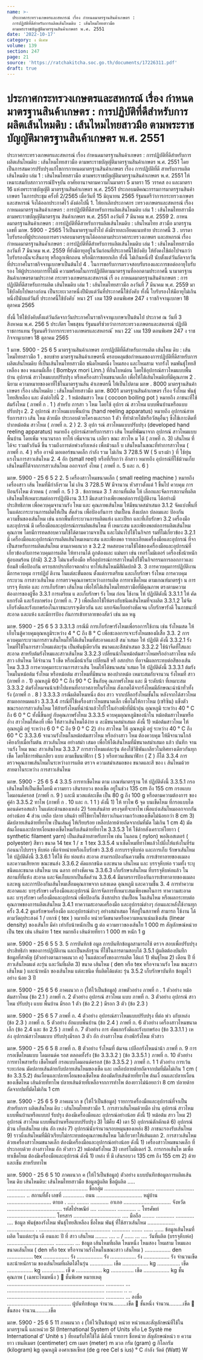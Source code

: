 ```yaml
---
name: >-
  ประกาศกระทรวงเกษตรและสหกรณ์ เรื่อง กำหนดมาตรฐานสินค้าเกษตร :
  การปฏิบัติที่ดีสำหรับการผลิตเส้นไหมดิบ : เส้นไหมไทยสาวมือ
  ตามพระราชบัญญัติมาตรฐานสินค้าเกษตร พ.ศ. 2551
date: '2022-10-17'
category: ง พิเศษ
volume: 139
section: 247
page: 21
source: 'https://ratchakitcha.soc.go.th/documents/17226311.pdf'
draft: true
---
```


# ประกาศกระทรวงเกษตรและสหกรณ์ เรื่อง กำหนดมาตรฐานสินค้าเกษตร : การปฏิบัติที่ดีสำหรับการผลิตเส้นไหมดิบ : เส้นไหมไทยสาวมือ ตามพระราชบัญญัติมาตรฐานสินค้าเกษตร พ.ศ. 2551

ประกาศกระทรวงเกษตรและสหกรณ์ เรื่อง กำหนดมาตรฐานสินค้าเกษตร : การปฏิบัติที่ดีสำหรับการผลิตเส้นไหมดิบ : เส้นไหมไทยสาวมือ ตามพระราชบัญญัติมาตรฐานสินค้าเกษตร พ.ศ. 2551 โดยเป็นการสมควรปรับปรุงแก้ไขการกาหนดมาตรฐานสินค้าเกษตร เรื่อง การปฏิบัติที่ดี สาหรับการผลิตเส้นไหมดิบ เล่ม 1 : เส้นไหมไทยสาวมือ ตามพระราชบัญญัติมาตรฐานสินค้าเกษตร พ.ศ. 2551 ให้เหมาะสมกับสภาวการณ์ปัจจุบัน อาศัยอานาจตามความในมาตรา 5 มาตรา 15 วรรคส อง และมาตรา 16 แห่งพระราชบัญญัติ มาตรฐานสินค้าเกษตร พ.ศ. 2551 ประกอบมติคณะกรรมการมาตรฐานสินค้าเกษตร ในการประชุม ครั้งที่ 2/2565 เมื่อวันที่ 15 มิถุนายน 2565 รัฐมนตรีว่าการกระทรวงเกษตรและสหกรณ์ จึงได้ออกประกาศไว้ ดังต่อไปนี้ 1. ให้ยกเลิกประกาศกร ะทรวงเกษตรและสหกรณ์ เรื่อง กาหนดมาตรฐานสินค้าเกษตร : การปฏิบัติที่ดีสาหรับการผลิตเส้นไหมดิบ เล่ม 1 : เส้นไหมไทยสาวมือ ตามพระราชบัญญัติมาตรฐาน สินค้าเกษตร พ.ศ. 2551 ลงวันที่ 7 มีนาคม พ.ศ. 2559 2. กาหนดมาตรฐานสินค้าเกษตร : การปฏิบัติที่ดีสาหรับการผลิตเส้นไหมดิบ : เส้นไหมไทย สาวมือ มาตรฐานเลขที่ มกษ. 5900 - 2565 ไว้เป็นมาตรฐานทั่วไป ดังมีรายละเอียดแนบท้าย ประกาศนี้ 3 . บรรดาใบรับรองที่ผู้ประกอบการตรวจสอบมาตรฐานได้ออกตามประกาศกระทรวงเกษตร และสหกรณ์ เรื่อง กำหนดมาตรฐานสินค้ำเกษตร : การปฏิบัติที่ดีสำหรับการผลิตเส้นไหมดิบ เล่ม 1 : เส้นไหมไทยสาวมือ ลงวันที่ 7 มีนาคม พ.ศ. 2559 ที่ยังมีอายุอยู่ในวันก่อนที่ประกาศนี้ใช้บังคับ ให้ยังคงใช้ต่อไปจนกว่าใบรับรองนั้นจะสิ้นอายุ หรือถูกเพิกถอน หรือมีการขอยกเลิก ทั้งนี้ ไม่เกินหนึ่งปี นับตั้งแต่วันถัดจากวันที่ประกาศในราชกิจจานุเบกษาเป็นต้นไป 4 . ในการขอรับการตรวจสอบรับรองและการขอต่ออายุใบรับรอง ให้ผู้ประกอบการที่ไม่มี ความพร้อมในการปฏิบัติตามมาตรฐานที่ออกตามประกาศนี้ นามาตรฐานสินค้าเกษตรตามประกาศ กระทรวงเกษตรและสหกรณ์ เรื่ อง กาหนดมาตรฐานสินค้าเกษตร : การปฏิบัติที่ดีสาหรับการผลิต เส้นไหมดิบ เล่ม 1 : เส้นไหมไทยสาวมือ ลงวันที่ 7 มีนาคม พ.ศ. 2559 มาใช้บังคับไปพลางก่อน เป็นระยะเวลาหนึ่งปีนับแต่วันที่ประกาศนี้ใช้บังคับ ทั้งนี้ ใบรับรองให้มีอายุไม่เกินหนึ่งปีนับแต่วันที่ ประกาศนี้ใช้บังคับ ้ หนา 21 ่ เลม 139 ตอนพิเศษ 247 ง ราชกิจจานุเบกษา 18 ตุลาคม 2565

ทั้งนี้ ให้ใช้บังคับตั้งแต่วันถัดจากวันประกาศในราชกิจจานุเบกษาเป็นต้นไป ประกาศ ณ วันที่ 3 สิงหาคม พ.ศ. 256 5 ประภัตร โพธสุธน รัฐมนตรีช่วยว่าการกระทรวงเกษตรและสหกรณ์ ปฏิบัติราชการแทน รัฐมนตรีว่าการกระทรวงเกษตรและสหกรณ์ ้ หนา 22 ่ เลม 139 ตอนพิเศษ 247 ง ราชกิจจานุเบกษา 18 ตุลาคม 2565

1 มกษ. 5900 - 25 6 5 มาตรฐานสินค้าเกษตร การปฏิบัติที่ดีสำหรับการผลิต เส้นไหม ดิบ : เส้นไหมไทยสาวมือ 1 . ขอบข่าย มาตรฐานสินค้าเกษตรนี้ ครอบคลุมข้อกำหนดของการปฏิบัติที่ดีสาหรับการผลิตเส้นไหมดิบ ที่เป็นเส้นไหมไทยสาวมือ ชนิดไหมหนึ่ง ไหมสอง และไหมสาม จากรังไ หมพันธุ์ไทยสีเหลือง ของ หนอนผีเสื้อ ( Bombyx mori Linn.) ที่กินใบหม่อน โดยใช้อุปกรณ์สาวไหมแบบพื้นบ้าน อุปกรณ์ สาวไหมแบบปรับปรุง หรือเครื่องสาวไหมขนาดเล็ก เพื่อให้ได้เส้นไหมดิบที่มีคุณภาพ 2 . นิยาม ความหมายของคาที่ใช้ในมาตรฐานสิน ค้าเกษตรนี้ ให้เป็นไปตาม มกษ . 8000 มาตรฐานสินค้า เกษตร เรื่อง เส้นไหมดิบ : เส้นไหมไทยสาวมือ มกษ. 8001 มาตรฐานสินค้าเกษตร เรื่อง รังไหม พันธุ์ไทยสีเหลือง และ ดังต่อไปนี้ 2 . 1 หม้อต้มสาว ไหม ( cocoon boiling pot ) หมายถึง ภาชนะที่ใช้ต้มรังไหม ( ภาพที่ ก . 1 ) สำหรับ การสา ว ไหม โดยใช้ อุปกร ณ์ สาวไหม แบบพื้นบ้านหรือแบบปรับปรุง 2. 2 อุปกรณ์ สาวไหมแบบพื้นบ้าน (hand reeling apparatus) หมายถึง อุปกรณ์สาหรับการสาว เส้น ไหม ด้วยมือ ประกอบด้วยโครงและรอก 1 ตัว ที่ทำด้วยไม้หรือวัสดุอื่นๆ ซึ่งใช้เกาะติดที่ปากหม้อต้ม สาวไหม ( ภาพที่ ก. 2 ) 2. 3 อุปก รณ์ สาวไหมแบบปรับปรุง (developed hand reeling apparatus) หมายถึง อุปกรณ์สาหรับการสาว เส้น ไหมที่พัฒนาจาก อุปกรณ์ สาวไหมแบบพื้นบ้าน โดยเพิ่ม จานวนรอก ทาให้ เพิ่มจานวน เกลียว ขณะ สาวไห ม ได้ ( ภาพที่ ก. 3) เส้นไหม ที่ได้จะ รวมตัวกันดี ขึ้น รวมถึงการต่อพ่วงกับเหล่ง เพื่อม้วนเก็ บ เส้นไหมในขณะที่ทำการสาวไหม ( ภาพที่ ก. 4 ) หรือ อาจมี มอเตอร์ขนาดเล็ก กำลัง รวม ไม่เกิน 3 728.5 W ( 5 แรงม้า ) ที่ ใช้ทุ่น แรงในการสาวเส้นไหม 2. 4 อัก (small reel) หรือที่เรียกว่า อักสาว หมายถึง อุปกรณ์ที่ใช้ม้วนเก็บเส้นไหมที่ได้จากการสาวเส้นไหม ออกจากรั งไหม ( ภาพที่ ก. 5 และ ก. 6 )

มกษ. 5900 - 25 6 5 2 2. 5 เครื่องสาวไหมขนาดเล็ก ( small reeling machine ) หมายถึง เครื่องสาว เส้น ไหมที่มีกำลังรวม ไม่ เกิน 3 728.5 W มีจานวน หัวสาวตั้งแต่ 1 ขึ้นไป ควบคุม การป้อนรังไหม ด้วยคน ( ภาพที่ ก. 5 ) 3 . ข้อกาหนด 3 .1 สถานที่ผลิต ให้ เลือกและจัดการสถานที่ผลิตเส้นไหมให้เหมาะสมต่อการปฏิบัติงาน 3.1.1 มีแสงสว่างเพียงพอต่อการปฏิบัติงาน ได้อย่างมีประสิทธิภาพ เพื่อควบคุมจานวนรัง ไหม และ คุณภาพเส้นไหม ให้มีขนาดสม่าเสมอ 3.1.2 จัดแบ่งพื้นที่ในแต่ละกระบวนการผลิตให้เป็น สัดส่วน เพื่อป้องกันการ ปนเปื้อน สิ่งแปลก ปลอมและ ป้องกันความชื้นของเส้นไหม เช่น แยกพื้นที่กระบวนการผลิตแห้ง และเปียก และที่เก็บรักษา 3.2 เครื่องมือและอุปกรณ์ มี เครื่องมือและอุปกรณ์การผลิตเส้นไหม ที่ เหมาะสม และเพียงพอต่อการผลิตเส้นไหมคุณภาพ โดยมีการทดสอบความใช้ได้ตามความจาเป็น และไม่นาไปใช้ในกิจกร รมที่ไม่เกี่ยวข้อง 3.2.1 มี เครื่องมือและอุปกรณ์การผลิตเส้นไหมเหมาะสม และเพียงพอ รายละเอียดเครื่องมือและอุปกรณ์ ที่จาเป็นสาหรับการผลิตเส้นไหม ตามภาคผนวก ข 3.2.2 ทดสอบความใช้ได้ของเครื่องมือและอุปกรณ์ที่เกี่ยวข้องกับการควบคุมการผลิต ให้ทางานได้ ถูกต้องและ แม่นยา เช่น เทอร์โมมิเตอร์ เครื่องชั่งน้าหนัก ตู้อบลมร้อน (ถ้ามี) 3.2.3 ไม่นาเครื่องมือ หรืออุปกรณ์การสาวไหมไปใช้ในกิจกรรมการลอกกาวและย้อมสี เพื่อป้องกัน คราบสกปรกที่อาจตกค้าง ทาให้เส้นไหมมีสีผิดปกติ 3. 3 การควบคุมการปฏิบัติงาน มีการควบคุม การปฏิบั ติงาน ในแต่ละขั้นตอน ตั้งแต่การเตรียม และเก็บรักษา รังไหม การควบคุม กระบวน การสาวเส้นไหม การตรวจคุณภาพระหว่างการผลิต การทาเข็ดไหม ตามเกณฑ์มาตรฐำ น การบรรจุ หีบห่อ และ การเก็บรักษา เส้นไหม เพื่อให้ได้เส้นไหมไทยสาวมือที่มีคุณภาพ ตรงตามความ ต้องการของผู้ซื้อ 3.3.1 การเตรียม แ ละเก็บรักษา รัง ไหม ก่อน ใช้งาน ให้ ปฏิบัติดังนี้ 3.3.1.1 ให้ คัดแยกรังดี และรังบกพร่อง (ภาพที่ ก. 7 ) เพื่อเลือกใช้ให้ตรงกับชนิดเส้นไหมที่จะผลิต 3.3.1.2 ไม่จัดเก็บรังดีและรังบกพร่องในภาชนะบรรจุเดียวกัน และ แยกจัดเก็บอย่างชัดเจน เก็บรักษารังดี ในภาชนะที่สะอาด และแห้ง และมีการป้อง กันการเข้าทาลายของสัตว์ เช่น มด หนู

มกษ. 5900 - 25 6 5 3 3.3.1.3 กรณีมี การเก็บรักษารังไหมเพื่อรอการใช้งาน เช่น รังไหมสด ให้เก็บในตู้ควบคุมอุณหภูมิระหว่าง 4 ° C ถึง 8 ° C เพื่อชะลอการเจาะรังไหมของผีเสื้อ 3.3. 2 การควบคุมกระบวนการสาวเส้นไหมให้ได้เส้นไหมที่สะอาดและสี สม ่าเสมอ ให้ ปฏิบัติ ดังนี้ 3.3.2.1 รังไหมที่ใช้ในการสาวไหมแต่ละรุ่น เป็นพันธุ์เดียวกัน ขนาดและสีสม่าเสมอ 3.3.2.2 ใช้น้าจืดที่ใสและสะอาด สาหรับต้มรังไหมและสาวเส้นไหม 3.3.2.3 เปลี่ยนน้าในหม้อต้มสาวไหมหรืออ่างสาวไหม หลังสาว เส้นไหม ได้จำนวน 1 เข็ด หรือเมื่อน้าเริ่ม เปลี่ยนสี หรื อสกปรก ที่อาจมีผลกระทบต่อสีของเส้นไหม 3.3.3 การควบคุมกระบวนการสาวเส้น ไหมให้ได้ขนาดสม ่าเสมอ ให้ ปฏิบัติดังนี้ 3.3.3.1 ต้มรังไหมในหม้อต้ม รังไหม หรือหม้อต้ม สาวไหมที่มีขนาด ของปากหม้อ เหมาะสมกับจานวน รังไหมที่ สาว (ภาพที่ ก . 1) อุณหภูมิ 60 ° C ถึง 90 ° C ขึ้นกับคุ ณภาพรังไหม และ มี ระดับน้า ที่เหมาะสม 3.3.3.2 ต้มรังไหมจนน้าเข้าไปแทนที่อากาศภายในรังไหม สังเกตได้จากรังไหมมีลักษณะฉ่าน้าทั่วทั้งรัง (ภาพที่ ก . 8 ) 3.3.3.3 กรณีผลิตไหมหนึ่ง ต้อง สาว จากเปลือกรังไหมชั้นใน หลังจากได้สาวไหมสามออกหมดแล้ว 3.3.3.4 กรณีที่ใช้เครื่องสาวไหมขนาดเล็ก เพื่อไม่ให้กาวไหม (เซริซิน) แข็งตัว ขณะรอการสาวเส้นไหม ให้ย้ายรังไหมที่ฉ่าน้าแล้วไปไว้ในอ่างพักที่มีน้าอุ่น อุณหภูมิ ระหว่าง 40 ° C ถึง 6 0 ° C ทั้งนี้ขึ้นอยู่ กับคุณภาพรังไหม 3.3.3.5 ควบคุมอุณหภูมิของน้าใน หม้อต้มสาวไหมหรืออ่ำง สาวไหมให้คงที่ เพื่อ ให้สาวเส้นไหมได้ง่าย แ ละมีขนาดสม่าเสมอ ดังนี้ 1) หม้อต้มสาวไหม ให้ อุณหภูมิ อยู่ ระหว่าง 6 0 ° C ถึง 9 0 ° C 2) อ่าง สาวไหม ให้ อุณหภูมิ อยู่ ระหว่าง 40 ° C ถึง 60 ° C 3.3.3.6 จานวนรังไหมในหม้อต้มสาวไหม หรืออ่างสาว ไหม ต้องควบคุม ให้มีจานวนใกล้ เคียงกับเมื่อเริ่มต้น สาวเส้นไหม อย่างสม่า เสมอ เพื่อให้ได้เส้นไหมที่มีขนาดสม่าเสมอ แล้ว บันทึก จานวนรัง ไหม ขณะ สาวเส้นไหม 3.3.3.7 การสาวไหมแต่ละรุ่น ต้องใช้วิธีพันเกลียวในทิศทางเดียวกันทุกเข็ด โดยใช้การพันเกลียว แบบ ตามเข็มนาฬิกา ( S ) หรือทวนเข็มนาฬิกา ( Z ) ก็ได้ 3.3.4 การตรวจคุณภาพเส้นไหมในระหว่างการผลิต ตรวจ ความสม่าเสมอของ ขนาดและสี ของ เ ส้นไหมด้วย สายตาในระหว่าง การสาวเส้นไหม

มกษ. 5900 - 25 6 5 4 3.3.5 การทาเข็ดไหม ตาม เกณฑ์มาตรฐาน ให้ ปฏิบัติดังนี้ 3.3.5.1 กรอเส้นไหมให้เป็นเข็ดโดยมี ความยาว เส้นรอบวง ของเข็ด อยู่ในช่วง 135 cm ถึง 155 cm กรอแบบ ไดมอนด์ครอส (ภาพที่ ก. 9 ) และมี มวลแต่ละเข็ด เป็น 80 g ถึง 100 g หรือตามความต้องการ ของคู่ค้า 3.3.5.2 ทาไพ (ภาพที่ ก . 10 และ ก. 1 1 ) ดังนี้ 1) ให้ ทาไพ 6 จุด บนเข็ดไหม ที่กรอแบบไดมอนด์ครอสแล้ว ในแต่ละด้านของเหล่ง 2) ร้อยเส้นด้าย ตรงจุดที่จะทาไพ เพื่อแบ่งเส้นไหมออกจากกันอย่างน้อย 4 ส่วน เหลือ ปลาย เส้นด้า ยที่ใช้ทาไพให้ยาวเกินความกว้างของเข็ดไม่น้อยกว่า 8 cm 3) มัดปลายเส้นด้ายที่ทาไพ เป็นเส้นคู่ ให้เรียบร้อย เหลือปลายด้ายถัดจากปมที่มัด ไม่เกิน 1 cm 4) มัด ต้นเงื่อนและปลายเงื่อนของเข็ดไหมกับเส้นด้ายที่ทาไพ 3.3.5.3 ให้ ใช้ด้ายสังเคราะห์ใยยาว ( synthetic filament yarn) เป็นเส้นด้ายสาหรับทาไพ เช่น ไนลอน ( nylon) พอลิเอสเตอร์ ( polyester) สีขาว ขนาด 14 tex 1 / ± 1 tex 3.3.5.4 นาเข็ดไหมที่ทาไพแล้วไปผึ่งให้แห้งในที่ร่ม ก่อนนาไปบรรจุ หีบห่อ เพื่อจำหน่ายหรือเก็บรักษำ 3.3.6 การบรรจุหีบห่อ และการเก็บ รักษาเส้นไหม ให้ ปฏิบัติดังนี้ 3.3.6.1 ให้ใช้ หีบ ห่อแห้ง สะอาด สามารถป้องกันความชื้น การเข้าทาลายของแมลง และความเสียหาย ขณะขนส่ง 3.3.6.2 คัดแยกชนิด และขนาด เส้นไหม และ บรรจุหีบห่อ รวมทั้ง ระบุชนิดและขนาด เส้นไหม บน ฉลาก อย่างชัดเจน 3.3.6.3 เก็บรักษาเส้นไหม ที่บรรจุหีบห่อแล้ว ในสถานที่ที่แห้ง สะอาด และจัดเก็บแยกเป็นสัดส่วน 3.3.6.4 มีมาตรการป้องกันการเข้าทาลายของแมลงและหนู และการป้องกันเส้นไหมเสื่อมคุณภาพจาก แสงแดด อุณหภูมิ และความชื้น 3. 4 การทำความสะอาดและ บารุงรักษา เครื่องมือและอุปกรณ์ มีการจัดการที่เหมาะสมเพียงพอในการ ทาความสะอาดและ บารุงรักษา เครื่องมือและอุปกรณ์ เพื่อป้องกัน สิ่งสกปรก ปนเปื้อน ในเส้นไหม หรือผลกระทบต่อคุณภาพของการผลิตเส้นไหม 3.4.1 ทาความสะอาดเครื่องมือ และอุปกรณ์ต่างๆ ก่อนและหลังใช้งานทุกครั้ง 3.4.2 ดูแลรักษาเครื่องมือ และอุปกรณ์ต่างๆ อย่างสม่าเสมอ ให้อยู่ในสภาพที่ สามารถ ใช้งาน ได้ ตามวัตถุประสงค์ 1 / เทกซ์ ( tex ) หมายถึง หน่วยวัดขนาดหรือความหนาแน่นเชิงเส้น (linear density) ของเส้นใย มีค่า เท่ากับน้าหนักเป็น g ต่อ ความยาวของเส้นใย 1 000 m สัญลักษณ์หน่วยเป็น tex เช่น เส้นด้าย 1 tex หมายถึง เส้นด้ายที่ยาว 1 000 m หนัก 1 g

มกษ. 5900 - 25 6 5 5 3. 5 การบันทึกข้ อมูล การบันทึกข้อมูลสามารถใช้ ตรวจ สอบเพื่อปรับปรุงประสิทธิภำ พของการปฏิบัติงาน และเป็นหลักฐาน ที่ใช้ในการตามสอบได้ 3.5.1 ผู้ผลิตต้องบันทึกข้อมูลที่สาคัญ (ตัวอย่างตามภาคผนวก ค) ในแต่ละครั้งของการผลิต ได้แก่ 1) พันธุ์ไหม 2) เดือน ปี ที่สาวเส้นไหมแต่ ละรุ่น และวันที่ผลิต 3) ขนาด เส้นไหม ( den หรือ tex หรือจานวนรัง ไหม ขณะสาว เส้นไหม ) และน้าหนัก ของเส้นไหม แต่ละชนิด ที่ผลิตได้แต่ละ รุ่น 3.5.2 เก็บรักษาบันทึก ข้อมูลไว้อย่าง น้อย 3 ปี

มกษ. 5900 - 25 6 5 6 ภาคผนวก ก (ให้ไว้เป็นข้อมูล) ภาพตัวอย่าง ภาพที่ ก . 1 ตัวอย่าง หม้อ ต้มสาวไหม (ข้อ 2.1 ) ภาพที่ ก. 2 ตัวอย่าง อุปกรณ์ สาวไหม แบบ ภาพที่ ก. 3 ตัวอย่าง อุปกรณ์ สาวไหม ปรับปรุง แบบ พื้นบ้าน มีรอก 1 ตัว (ข้อ 2.2 ) มีรอก 3 ตัว (ข้อ 2.3 )

มกษ. 5900 - 25 6 5 7 ภาพที่ ก. 4 ตัวอย่าง อุปกรณ์สาวไหมแบบปรับปรุง ที่ต่อ พ่ว งกับเหล่ง (ข้อ 2.3 ) ภาพที่ ก. 5 ตัวอย่าง อักแบบพื้นบ้าน (ข้อ 2.4 ) ภาพที่ ก. 6 ตัวอย่าง เครื่องสาวไหมขนาดเล็ก (ข้อ 2.4 และ ข้อ 2.5 ) ภาพที่ ก. 7 ตัวอย่าง การ คัดแยกรังดีและรังบกพร่อง (ข้อ 3.3.1.1 ) เหล่ง อุปกรณ์สาวไหมแบบ ปรับปรุงมีรอก 3 ตัว อัก อ่างสาวไหม อ่างพักรังไหม หัวสาว

มกษ. 5900 - 25 6 5 8 ภาพที่ ก. 8 ตัวอย่าง รังไหมที่ ต้มจน เปลือกรังไหมฉ่าน้า ภาพที่ ก. 9 การ กรอเข็ดไหมแบบ ไดมอนด์ค รอส ตลอดทั้งรัง (ข้อ 3.3.3.2 ) (ข้อ 3.3.5.1 ) ภาพที่ ก. 10 ตัวอย่าง การทาไพสาหรับ เข็ดไหมที่ กรอแบบไดมอนด์ครอส (ข้อ 3.3.5.2 ) ภาพที่ ก. 1 1 ตัวอย่าง การเว้นระยะก่อน มัดปลายเส้นด้ายกับปลายเส้นไหมของเข็ด และ เหลือปลายด้ายถัดจากปมที่มัดไม่เกิน 1 cm ( ข้อ 3.3.5.2) ต้นเงื่อนและปลายเงื่อนของเข็ดไหม ต้องมัดกับเส้นด้ายที่ทาไพ ต้นเงื่ อนและปลายเงื่อน ของเข็ดไหม เส้นด้ายที่ทาไพ ปลายเส้นด้ายที่เหลือจากการทำไพ ต้องยาวไม่น้อยกว่า 8 cm ปลายด้ายถัดจากปมที่มัดไม่เกิน 1 cm

มกษ. 5900 - 25 6 5 9 ภาคผนวก ข (ให้ไว้เป็นข้อมูล) รายการเครื่องมือและอุปกรณ์ที่จาเป็น สำหรับการ ผลิตเส้นไหม ดิบ : เส้นไหมไทยสาวมือ 1. การสาวเส้นไหมด้วยมือ ผ่ำน อุปกรณ์ สาวไหมแบบพื้นบ้านหรือแบบป รับปรุง ต้องมีเครื่องมือและ อุปกรณ์อย่างน้อย ดังนี้ 1) หม้อต้ม สาว ไหม 2) อุปกรณ์ สาวไหม แบบพื้นบ้านหรือแบบปรับปรุง 3) ไม้คืบ 4) เตา 5) อุปกรณ์ตักดักแด้ 6) อุปกรณ์ ม้วน เก็บเส้นไหม เช่น อัก เหล่ง 7) อุปกรณ์นับจำนวนรอบหมุนของเหล่ง 8) ภาชนะรองรับเส้นไหม 9) ราวผึ่งเส้นไหมที่มีผิวเรียบไม่กระทบต่อคุณภาพเส้นไหม ไม่เกี่ยวทาให้เส้นแตก 2. การสาวเส้นไหมด้วยเครื่องสาวไหมขนาดเล็ก ต้องมีเครื่องมือและอุปกรณ์อย่างน้อย ดังนี้ 1) เครื่องสาวไหมขนาดเล็ก ที่ประกอบด้วย อ่างสาวไหม อัก หัวสาว 2) หม้อต้มรังไหม 3) เทอร์โมมิเตอร์ 3. การกรอเส้นไห มเพื่อทาเข็ดไหม ต้องมีเครื่องมือและอุปกรณ์ ดังนี้ 1) เหล่ง ที่ มี เส้นรอบวง 135 cm ถึง 155 cm 2) ด้าย และเข็ม สาหรับทาไพ

มกษ. 5900 - 25 6 5 10 ภาคผนวก ค (ให้ไว้เป็นข้อมูล) ตัวอย่าง แบบบันทึกข้อมูลการผลิตเส้นไหม ดิบ เส้นไหมดิบ: เส้นไหมไทยสาวมือ ข้อมูลผู้ผลิต ชื่อผู้ผลิต ..... ..................................................... ชื่อกลุ่ม ................................. ............ ............ ............ .. สถานที่ตั้ง เลขที่ .............. ถนน .............................. หมู่บ้าน ............................. ตาบล . ..... ........ ............ อาเภอ ............................... จังหวัด .................................... รหัสไปรษณีย์ .... ............ ............ .. โทรศัพท์ ................................ โทรสาร ............................... .... มือถือ ........ ............ ............ .... ข้อมูล พันธุ์ของรังไหม พันธุ์ไทยสีเหลือง ชื่อไหม พันธุ์ ที่ใช้สาวเส้นไหม .................. .................. . ............................................... ............ ....... ...... ...... ข้อมูลเส้นไหมที่ ผลิต ในแต่ละรุ่น เดื อนและ ปี ที่ สาว เส้นไหม ........ .... .. / ...... ... .... วันที่ผลิต (บรรจุหีบห่อ) ............................... ............ ... ข้อมูล เส้นไหมที่ผลิต ไหมหนึ่ง ไหมสอง ไหมสาม ไหมแลง ขนาดเส้นไหม ( den หรือ tex หรือจานวนรังไหมในขณะสาว เส้นไหม ) ................. den ................. tex ................. รัง ................. รัง ................. รัง ................. รัง จำนวนเข็ดและน้าหนักรวม ของเส้นไหมที่ผลิตได้ในรุ่น ............... เข็ด ................. kg ............... เข็ด ................. kg ............... เข็ ด ................. kg ............... เข็ด ................. kg ชั้นคุณภาพ ( เฉพาะไหมหนึ่ง )  ชั้นพิเศษ หมายเหตุ ................................................................ ............ ... ................................................................ ........... .. .. ................................................................ ............ ... ลงชื่อ .......................................... ผู้บันทึกข้อมูล จำนวน.........เข็ด  ชั้นหนึ่ง จำนวน.........เข็ด  ชั้นสอง จำนวน.........เข็ด

มกษ. 5900 - 25 6 5 11 ภาคผนวก ง (ให้ไว้เป็นข้อมูล) หน่วย หน่วยและสัญลักษณ์ที่ใช้ในมาตรฐานนี้ และหน่วย SI (International System of Units หรือ Le Systè me International d' Unité s ) ที่ยอมรับให้ใช้ได้ มีดังนี้ รายการ ชื่อหน่วย สัญลักษณ์หน่ว ย ความยาว เซนติเมตร (centimeter) cm เมตร (meter) m มวล กรัม (gram) g กิโลกรัม (kilogram) kg อุณหภูมิ องศาเซลเซียส (de g ree Cel s ius) ° C กำลัง วัตต์ (Watt) W

